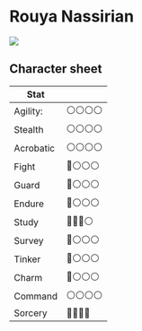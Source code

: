 # Rouya Nassirian

<image src="https://user-images.githubusercontent.com/732505/228374641-307e6313-cad7-4332-9a46-75708278c7a7.png" />

## Character sheet

| Stat      |              |
| --------- | ------------ |
| Agility:  | ⚪️⚪️⚪️⚪️ |
| Stealth   | ⚪️⚪️⚪️⚪️ |
| Acrobatic | ⚪️⚪️⚪️⚪️ |
| Fight     | 🔴⚪️⚪️⚪️  |
| Guard     | 🔴⚪️⚪️⚪️  |
| Endure    | 🔴⚪️⚪️⚪️  |
| Study     | 🔴🔴🔴⚪️    |
| Survey    | 🔴⚪️⚪️⚪️  |
| Tinker    | 🔴⚪️⚪️⚪️  |
| Charm     | 🔴⚪️⚪️⚪️  |
| Command   | ⚪️⚪️⚪️⚪️ |
| Sorcery   | 🔴🔴🔴🔴     |
